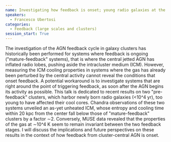 ```yaml
---
name: Investigating how feedback is onset; young radio galaxies at the center of cool core clusters
speakers:
  - Francesco Ubertosi
categories:
  - Feedback (large scales and clusters)
session_start: True
---
```


The investigation of the AGN feedback cycle in galaxy clusters has historically been performed for systems where feedback is ongoing ("mature-feedback" systems), that is where the central jetted AGN has inflated radio lobes, pushing aside the intracluster medium (ICM). However, measuring the ICM cooling properties in systems where the gas has already been perturbed by the central activity cannot reveal the conditions that onset feedback. A potential workaround is to investigate systems that are right around the point of triggering feedback, as soon after the AGN begins its activity as possible. This talk is dedicated to recent results on two "pre-feedback" clusters, which harbor newly born radio galaxies (<10^4 yr), too young to have affected their cool cores. Chandra observations of these two systems unveiled an as-yet unheated ICM, whose entropy and cooling time within 20 kpc from the center fall below those of "mature-feedback" clusters by a factor ∼2. Conversely, MUSE data revealed that the properties of the gas at ∼10^4 K seem to remain invariant between the two feedback stages. I will discuss the implications and future perspectives on these results in the context of how feedback from cluster-central AGN is onset.